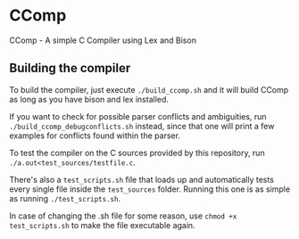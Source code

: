 # CComp
CComp - A simple C Compiler using Lex and Bison


## Building the compiler

To build the compiler, just execute `./build_ccomp.sh` and it will build CComp as long as you have bison and lex installed.

If you want to check for possible parser conflicts and ambiguities, run `./build_ccomp_debugconflicts.sh` instead, since that one will print a few examples for conflicts found within the parser.

To test the compiler on the C sources provided by this repository, run `./a.out<test_sources/testfile.c`.

There's also a `test_scripts.sh` file that loads up and automatically tests every single file inside the `test_sources` folder. Running this one is as simple as running `./test_scripts.sh`. 
 
 In case of changing the .sh file for some reason, use `chmod +x test_scripts.sh` to make the file executable again.

